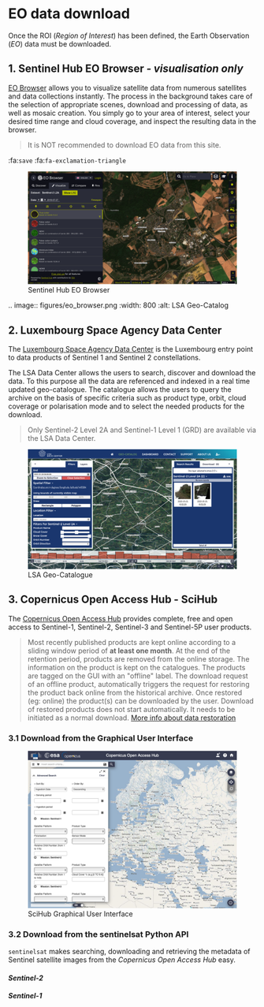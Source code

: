 # EO data download

Once the ROI (*Region of Interest*) has been defined, the Earth Observation (*EO*) data must be downloaded. 


## 1. Sentinel Hub EO Browser *- visualisation only*

[EO Browser](https://www.sentinel-hub.com/explore/eobrowser/) allows you to visualize satellite data from numerous satellites and data collections instantly. The process in the background takes care of the selection of appropriate scenes, download and processing of data, as well as mosaic creation. You simply go to your area of interest, select your desired time range and cloud coverage, and inspect the resulting data in the browser.

> <i class="fas fa-exclamation-triangle"></i> It is NOT recommended to download EO data from this site.

:fa:`save`
:fa:`fa-exclamation-triangle`

<figure class="image">
  <img src="figures/eo_browser.png" alt="LSA Geo-Catalog" width="800">
  <figcaption>Sentinel Hub EO Browser</figcaption>
</figure>

.. image:: figures/eo_browser.png
  :width: 800
  :alt: LSA Geo-Catalog



## 2. Luxembourg Space Agency Data Center

The [Luxembourg Space Agency Data Center](https://collgs.lu)  is the Luxembourg entry point to data products of Sentinel 1 and Sentinel 2 constellations.

The LSA Data Center allows the users to search, discover and download the data. To this purpose all the data are referenced and indexed in a real time updated geo-catalogue. The catalogue allows the users to query the archive on the basis of specific criteria such as product type, orbit, cloud coverage or polarisation mode and to select the needed products for the download.

> <i class="fas fa-exclamation-triangle"></i> Only Sentinel-2 Level 2A and Sentinel-1 Level 1 (GRD) are available via the LSA Data Center. 

<figure class="image">
  <img src="figures/lsa_geoportail.png" alt="LSA Geo-Catalog" width="800">
  <figcaption>LSA Geo-Catalogue</figcaption>
</figure>

## 3. Copernicus Open Access Hub - SciHub

The [Copernicus Open Access Hub](https://scihub.copernicus.eu) provides complete, free and open access to Sentinel-1, Sentinel-2, Sentinel-3 and Sentinel-5P user products.

> <i class="fas fa-exclamation-triangle"></i> Most recently published products are kept online according to a sliding window period of **at least one month**. At the end of the retention period, products are removed from the online storage. The information on the product is kept on the catalogues. The products are tagged on the GUI with an "offline" label. The download request of an offline product, automatically triggers the request for restoring the product back online from the historical archive. Once restored (eg: online) the product(s) can be downloaded by the user. Download of restored products does not start automatically. It needs to be initiated as a normal download. [More info about data restoration](https://scihub.copernicus.eu/userguide/DataRestoration)


### 3.1 Download from the Graphical User Interface


<figure class="image">
  <img src="figures/scihub_ui.png" alt="SciHub Graphical User Interface" width="800">
  <figcaption>SciHub Graphical User Interface</figcaption>
</figure>


### 3.2 Download from the sentinelsat Python API

`sentinelsat` makes searching, downloading and retrieving the metadata of Sentinel satellite images from the *Copernicus Open Access Hub* easy.

#### *Sentinel-2*


#### *Sentinel-1*
